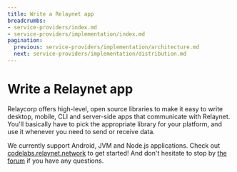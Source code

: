 ```yaml
---
title: Write a Relaynet app
breadcrumbs:
- service-providers/index.md
- service-providers/implementation/index.md
pagination:
  previous: service-providers/implementation/architecture.md
  next: service-providers/implementation/distribution.md
---
```


# Write a Relaynet app

Relaycorp offers high-level, open source libraries to make it easy to write desktop, mobile, CLI and server-side apps that communicate with Relaynet. You'll basically have to pick the appropriate library for your platform, and use it whenever you need to send or receive data.

We currently support Android, JVM and Node.js applications. Check out [codelabs.relaynet.network](https://codelabs.relaynet.network) to get started! And don't hesitate to stop by [the forum](https://community.relaynet.network/) if you have any questions.
